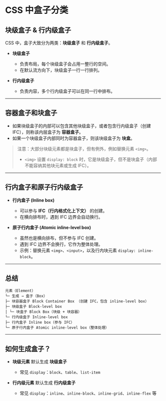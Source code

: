 # CSS 中盒子分类

## 块级盒子 & 行内级盒子
CSS 中，盒子大致分为两类：**块级盒子** 和 **行内级盒子**。

- **块级盒子**  
  - 负责布局，每个块级盒子会占用一整行的空间。  
  - 在默认流方向下，块级盒子一行一行排列。

- **行内级盒子**  
  - 负责内容，多个行内级盒子可以在同一行中排布。

---

## 容器盒子和块盒子
- 如果块级盒子的内部可以包含其他块级盒子，或者包含行内级盒子（创建 IFC），则称该内层盒子为 **容器盒子**。  
- 如果一个块级盒子内部同时为容器盒子，则该块级盒子为 **块盒**。  

> 注意：大部分块级元素都是块盒子，但有例外，例如替换元素 `<img>`。  
> - `<img>` 设置 `display: block` 时，它是块级盒子，但不是块盒子（内部不能容纳其他块元素或生成 IFC）。

---

## 行内盒子和原子行内级盒子
- **行内盒子 (Inline box)**  
  - 可以参与 **IFC（行内格式化上下文）** 的创建。  
  - 在横向排布时，遇到 IFC 边界会自动换行。

- **原子行内盒子 (Atomic inline-level box)**  
  - 虽然也是横向排布，但不参与 IFC 创建。  
  - 遇到 IFC 边界不会换行，它作为整体处理。  
  - 示例：替换元素 `<img>`、`<input>`，以及行内块元素 `display: inline-block`。

---

## 总结

```
元素（Element）
└─ 生成 → 盒子（Box）
├─ 块容器盒子 Block Container Box （创建 IFC，包含 inline-level box）
├─ 块级盒子 Block-level box
│ └─ 块盒子 Block Box（块级 + 块容器）
└─ 行内级盒子 Inline-level box
├─ 行内盒子 Inline box（参与 IFC）
└─ 原子行内盒子 Atomic inline-level box（整体处理）
```

---

## 如何生成盒子？
- **块级元素** 默认生成 **块级盒子**  
  - 常见 `display`：`block`、`table`、`list-item`  

- **行内级元素** 默认生成 **行内级盒子**  
  - 常见 `display`：`inline`、`inline-block`、`inline-grid`、`inline-flex` 等
